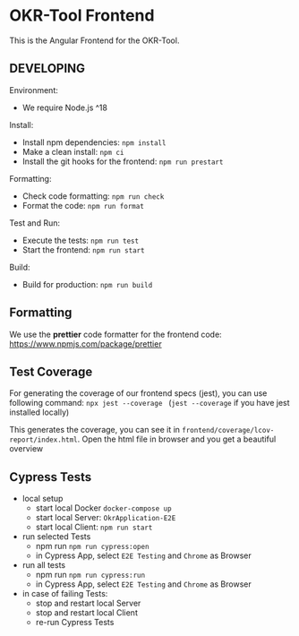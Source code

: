 # OKR-Tool Frontend

This is the Angular Frontend for the OKR-Tool.

## DEVELOPING

Environment:

- We require Node.js ^18

Install:

- Install npm dependencies: `npm install`
- Make a clean install: `npm ci`
- Install the git hooks for the frontend: `npm run prestart`

Formatting:

- Check code formatting: `npm run check`
- Format the code: `npm run format`

Test and Run:

- Execute the tests: `npm run test`
- Start the frontend: `npm run start`

Build:

- Build for production: `npm run build`

## Formatting

We use the **prettier** code formatter for the frontend code:
https://www.npmjs.com/package/prettier

## Test Coverage

For generating the coverage of our frontend specs (jest), you can use following command:
`npx jest --coverage ` (`jest --coverage` if you have jest installed locally)

This generates the coverage, you can see it in `frontend/coverage/lcov-report/index.html`.
Open the html file in browser and you get a beautiful overview

## Cypress Tests

- local setup
  - start local Docker `docker-compose up`
  - start local Server: `OkrApplication-E2E`
  - start local Client: `npm run start`
- run selected Tests
  - npm run `npm run cypress:open`
  - in Cypress App, select `E2E Testing` and `Chrome` as Browser
- run all tests
  - npm run `npm run cypress:run`
  - in Cypress App, select `E2E Testing` and `Chrome` as Browser
- in case of failing Tests:
  - stop and restart local Server
  - stop and restart local Client
  - re-run Cypress Tests
